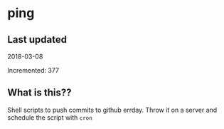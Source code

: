 # ping

## Last updated
2018-03-08

Incremented: 377

## What is this??
Shell scripts to push commits to github errday. Throw it on a server and schedule the script with `cron`
